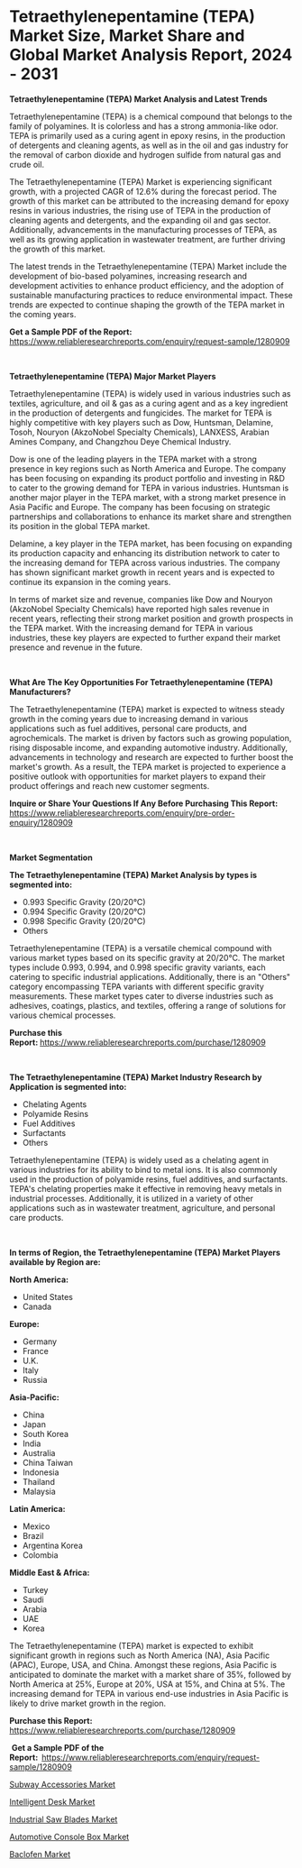 <p><h1>Tetraethylenepentamine (TEPA) Market Size, Market Share and Global Market Analysis Report, 2024 - 2031</h1></p><p><strong>Tetraethylenepentamine (TEPA) Market Analysis and Latest Trends</strong></p>
<p><p>Tetraethylenepentamine (TEPA) is a chemical compound that belongs to the family of polyamines. It is colorless and has a strong ammonia-like odor. TEPA is primarily used as a curing agent in epoxy resins, in the production of detergents and cleaning agents, as well as in the oil and gas industry for the removal of carbon dioxide and hydrogen sulfide from natural gas and crude oil.</p><p>The Tetraethylenepentamine (TEPA) Market is experiencing significant growth, with a projected CAGR of 12.6% during the forecast period. The growth of this market can be attributed to the increasing demand for epoxy resins in various industries, the rising use of TEPA in the production of cleaning agents and detergents, and the expanding oil and gas sector. Additionally, advancements in the manufacturing processes of TEPA, as well as its growing application in wastewater treatment, are further driving the growth of this market.</p><p>The latest trends in the Tetraethylenepentamine (TEPA) Market include the development of bio-based polyamines, increasing research and development activities to enhance product efficiency, and the adoption of sustainable manufacturing practices to reduce environmental impact. These trends are expected to continue shaping the growth of the TEPA market in the coming years.</p></p>
<p><strong>Get a Sample PDF of the Report:&nbsp;</strong> <a href="https://www.reliableresearchreports.com/enquiry/request-sample/1280909">https://www.reliableresearchreports.com/enquiry/request-sample/1280909</a></p>
<p>&nbsp;</p>
<p><strong>Tetraethylenepentamine (TEPA) Major Market Players</strong></p>
<p><p>Tetraethylenepentamine (TEPA) is widely used in various industries such as textiles, agriculture, and oil & gas as a curing agent and as a key ingredient in the production of detergents and fungicides. The market for TEPA is highly competitive with key players such as Dow, Huntsman, Delamine, Tosoh, Nouryon (AkzoNobel Specialty Chemicals), LANXESS, Arabian Amines Company, and Changzhou Deye Chemical Industry.</p><p>Dow is one of the leading players in the TEPA market with a strong presence in key regions such as North America and Europe. The company has been focusing on expanding its product portfolio and investing in R&D to cater to the growing demand for TEPA in various industries. Huntsman is another major player in the TEPA market, with a strong market presence in Asia Pacific and Europe. The company has been focusing on strategic partnerships and collaborations to enhance its market share and strengthen its position in the global TEPA market.</p><p>Delamine, a key player in the TEPA market, has been focusing on expanding its production capacity and enhancing its distribution network to cater to the increasing demand for TEPA across various industries. The company has shown significant market growth in recent years and is expected to continue its expansion in the coming years.</p><p>In terms of market size and revenue, companies like Dow and Nouryon (AkzoNobel Specialty Chemicals) have reported high sales revenue in recent years, reflecting their strong market position and growth prospects in the TEPA market. With the increasing demand for TEPA in various industries, these key players are expected to further expand their market presence and revenue in the future.</p></p>
<p>&nbsp;</p>
<p><strong>What Are The Key Opportunities For Tetraethylenepentamine (TEPA) Manufacturers?</strong></p>
<p><p>The Tetraethylenepentamine (TEPA) market is expected to witness steady growth in the coming years due to increasing demand in various applications such as fuel additives, personal care products, and agrochemicals. The market is driven by factors such as growing population, rising disposable income, and expanding automotive industry. Additionally, advancements in technology and research are expected to further boost the market's growth. As a result, the TEPA market is projected to experience a positive outlook with opportunities for market players to expand their product offerings and reach new customer segments.</p></p>
<p><strong>Inquire or Share Your Questions If Any Before Purchasing This Report:</strong> <a href="https://www.reliableresearchreports.com/enquiry/pre-order-enquiry/1280909">https://www.reliableresearchreports.com/enquiry/pre-order-enquiry/1280909</a></p>
<p>&nbsp;</p>
<p><strong>Market Segmentation</strong></p>
<p><strong>The Tetraethylenepentamine (TEPA) Market Analysis by types is segmented into:</strong></p>
<p><ul><li>0.993 Specific Gravity (20/20℃)</li><li>0.994 Specific Gravity (20/20℃)</li><li>0.998 Specific Gravity (20/20℃)</li><li>Others</li></ul></p>
<p><p>Tetraethylenepentamine (TEPA) is a versatile chemical compound with various market types based on its specific gravity at 20/20℃. The market types include 0.993, 0.994, and 0.998 specific gravity variants, each catering to specific industrial applications. Additionally, there is an "Others" category encompassing TEPA variants with different specific gravity measurements. These market types cater to diverse industries such as adhesives, coatings, plastics, and textiles, offering a range of solutions for various chemical processes.</p></p>
<p><strong>Purchase this Report:&nbsp;</strong><a href="https://www.reliableresearchreports.com/purchase/1280909">https://www.reliableresearchreports.com/purchase/1280909</a></p>
<p>&nbsp;</p>
<p><strong>The Tetraethylenepentamine (TEPA) Market Industry Research by Application is segmented into:</strong></p>
<p><ul><li>Chelating Agents</li><li>Polyamide Resins</li><li>Fuel Additives</li><li>Surfactants</li><li>Others</li></ul></p>
<p><p>Tetraethylenepentamine (TEPA) is widely used as a chelating agent in various industries for its ability to bind to metal ions. It is also commonly used in the production of polyamide resins, fuel additives, and surfactants. TEPA's chelating properties make it effective in removing heavy metals in industrial processes. Additionally, it is utilized in a variety of other applications such as in wastewater treatment, agriculture, and personal care products.</p></p>
<p>&nbsp;</p>
<p><strong>In terms of Region, the Tetraethylenepentamine (TEPA) Market Players available by Region are:</strong></p>
<p>
    <p> <strong> North America: </strong>
        <ul>
            <li>United States</li>
            <li>Canada</li>
        </ul>
        </p> 
    <p> <strong> Europe: </strong>
        <ul>
            <li>Germany</li>
            <li>France</li>
            <li>U.K.</li>
            <li>Italy</li>
            <li>Russia</li>
        </ul>
        </p> 
    <p> <strong> Asia-Pacific: </strong>
        <ul>
            <li>China</li>
            <li>Japan</li>
            <li>South Korea</li>
            <li>India</li>
            <li>Australia</li>
            <li>China Taiwan</li>
            <li>Indonesia</li>
            <li>Thailand</li>
            <li>Malaysia</li>
        </ul>
        </p> 
    <p> <strong> Latin America: </strong>
        <ul>
            <li>Mexico</li>
            <li>Brazil</li>
            <li>Argentina Korea</li>
            <li>Colombia</li>
        </ul>
        </p> 
    <p> <strong> Middle East & Africa: </strong>
        <ul>
            <li>Turkey</li>
            <li>Saudi</li>
            <li>Arabia</li>
            <li>UAE</li>
            <li>Korea</li>
        </ul>
    </p>
    </p>
<p><p>The Tetraethylenepentamine (TEPA) market is expected to exhibit significant growth in regions such as North America (NA), Asia Pacific (APAC), Europe, USA, and China. Amongst these regions, Asia Pacific is anticipated to dominate the market with a market share of 35%, followed by North America at 25%, Europe at 20%, USA at 15%, and China at 5%. The increasing demand for TEPA in various end-use industries in Asia Pacific is likely to drive market growth in the region.</p></p>
<p><strong>Purchase this Report: </strong><a href="https://www.reliableresearchreports.com/purchase/1280909">https://www.reliableresearchreports.com/purchase/1280909</a></p>
<p>&nbsp;<strong>Get a Sample PDF of the Report:&nbsp;&nbsp;</strong><a href="https://www.reliableresearchreports.com/enquiry/request-sample/1280909">https://www.reliableresearchreports.com/enquiry/request-sample/1280909</a></p>
<p><strong></strong></p>
<p><p><a href="https://issuu.com/reportprime-2/docs/subway-accessories-market-size-2030.pptx">Subway Accessories Market</a></p><p><a href="https://medium.com/@norvalolson/intelligent-desk-market-insight-market-trends-growth-forecasted-from-2024-to-2031-ed85488a69b5">Intelligent Desk Market</a></p><p><a href="https://medium.com/@norvalolson/industrial-saw-blades-market-share-evolution-and-market-growth-trends-2024-2031-6df090485027">Industrial Saw Blades Market</a></p><p><a href="https://issuu.com/reportprime-2/docs/automotive-console-box-market-size-2030.pptx">Automotive Console Box Market</a></p><p><a href="https://medium.com/@jarredmertz94/baclofen-market-analysis-and-sze-forecasted-for-period-from-2024-to-2031-ff66ae5d8205">Baclofen Market</a></p></p>